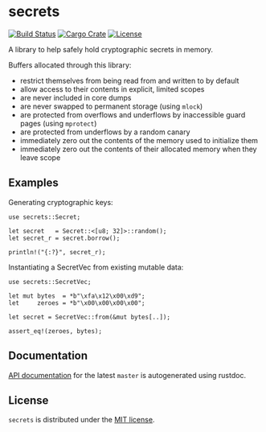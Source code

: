 secrets
=======

[![Build Status][badge-ci]][ci]
[![Cargo Crate][badge-package]][package]
[![License][badge-license]][license]

A library to help safely hold cryptographic secrets in memory.

Buffers allocated through this library:

* restrict themselves from being read from and written to by default
* allow access to their contents in explicit, limited scopes
* are never included in core dumps
* are never swapped to permanent storage (using `mlock`)
* are protected from overflows and underflows by inaccessible guard pages (using `mprotect`)
* are protected from underflows by a random canary
* immediately zero out the contents of the memory used to initialize them
* immediately zero out the contents of their allocated memory when they leave scope

Examples
--------

Generating cryptographic keys:

```
use secrets::Secret;

let secret   = Secret::<[u8; 32]>::random();
let secret_r = secret.borrow();

println!("{:?}", secret_r);
```

Instantiating a SecretVec from existing mutable data:

```
use secrets::SecretVec;

let mut bytes  = *b"\xfa\x12\x00\xd9";
let     zeroes = *b"\x00\x00\x00\x00";

let secret = SecretVec::from(&mut bytes[..]);

assert_eq!(zeroes, bytes);
```

Documentation
-------------

[API documentation][docs] for the latest `master` is autogenerated using rustdoc.

License
-------

`secrets` is distributed under the [MIT license][license].

[ci]:      https://travis-ci.org/stouset/secrets
[docs]:    https://stouset.github.io/secrets
[license]: https://github.com/stouset/secrets/blob/master/LICENSE
[package]: https://crates.io/crates/secrets

[badge-ci]:      https://img.shields.io/travis/stouset/secrets.svg
[badge-license]: https://img.shields.io/crates/l/secrets.svg
[badge-package]: https://img.shields.io/crates/v/secrets.svg
